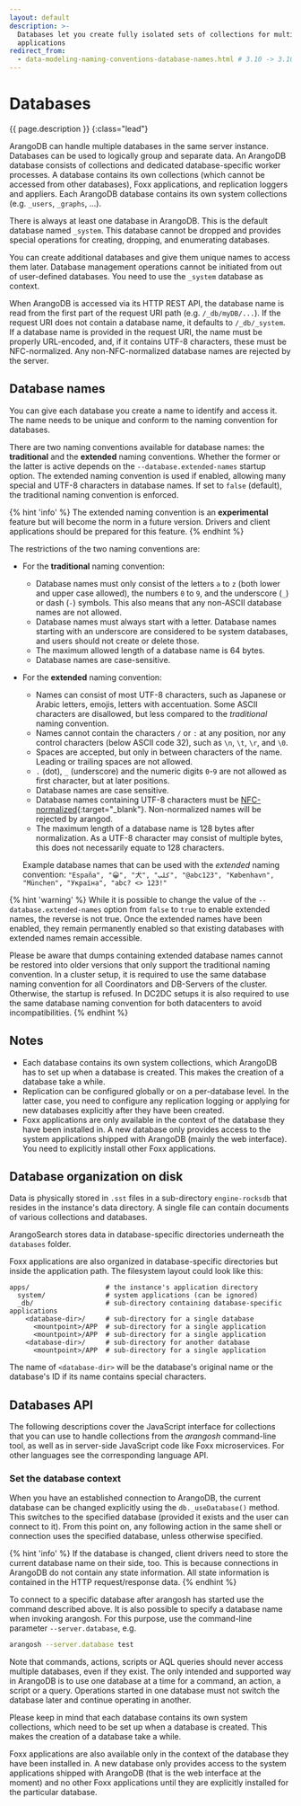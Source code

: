 ```yaml
---
layout: default
description: >-
  Databases let you create fully isolated sets of collections for multi-tenancy
  applications
redirect_from:
  - data-modeling-naming-conventions-database-names.html # 3.10 -> 3.10
---
```

# Databases

{{ page.description }}
{:class="lead"}

ArangoDB can handle multiple databases in the same server instance. Databases
can be used to logically group and separate data. An ArangoDB database consists
of collections and dedicated database-specific worker processes. A database
contains its own collections (which cannot be accessed from other databases),
Foxx applications, and replication loggers and appliers. Each ArangoDB database
contains its own system collections (e.g. `_users`, `_graphs`, ...).

There is always at least one database in ArangoDB. This is the default
database named `_system`. This database cannot be dropped and provides special
operations for creating, dropping, and enumerating databases.

You can create additional databases and give them unique names to access them
later. Database management operations cannot be initiated from out of user-defined
databases. You need to use the `_system` database as context.

When ArangoDB is accessed via its HTTP REST API, the database name is read from
the first part of the request URI path (e.g. `/_db/myDB/...`). If the request
URI does not contain a database name, it defaults to `/_db/_system`.
If a database name is provided in the request URI, the name must be properly URL-encoded, and,
if it contains UTF-8 characters, these must be NFC-normalized. Any non-NFC-normalized
database names are rejected by the server.

## Database names

You can give each database you create a name to identify and access it.
The name needs to be unique and conform to the naming convention for databases.

There are two naming conventions available for database names: the **traditional**
and the **extended** naming conventions. Whether the former or the latter is
active depends on the `--database.extended-names` startup option.
The extended naming convention is used if enabled, allowing many special and
UTF-8 characters in database names. If set to `false` (default), the traditional
naming convention is enforced.

{% hint 'info' %}
The extended naming convention is an **experimental** feature
but will become the norm in a future version. Drivers and client applications
should be prepared for this feature.
{% endhint %}

The restrictions of the two naming conventions are:

- For the **traditional** naming convention:
  - Database names must only consist of the letters `a` to `z` (both lower and
    upper case allowed), the numbers `0` to `9`, and the underscore (`_`) or
    dash (`-`) symbols.
    This also means that any non-ASCII database names are not allowed.
  - Database names must always start with a letter. Database names starting
    with an underscore are considered to be system databases, and users should
    not create or delete those.
  - The maximum allowed length of a database name is 64 bytes.
  - Database names are case-sensitive.

- For the **extended** naming convention:
  - Names can consist of most UTF-8 characters, such as Japanese or Arabic
    letters, emojis, letters with accentuation. Some ASCII characters are
    disallowed, but less compared to the  _traditional_ naming convention.
  - Names cannot contain the characters `/` or `:` at any position, nor any
    control characters (below ASCII code 32), such as `\n`, `\t`, `\r`, and `\0`.
  - Spaces are accepted, but only in between characters of the name. Leading
    or trailing spaces are not allowed.
  - `.` (dot), `_` (underscore) and the numeric digits `0`-`9` are not allowed
    as first character, but at later positions.
  - Database names are case sensitive.
  - Database names containing UTF-8 characters must be 
    [NFC-normalized](https://en.wikipedia.org/wiki/Unicode_equivalence#Normal_forms){:target="_blank"}.
    Non-normalized names will be rejected by arangod.
  - The maximum length of a database name is 128 bytes after normalization. 
    As a UTF-8 character may consist of multiple bytes, this does not necessarily 
    equate to 128 characters.

  Example database names that can be used with the _extended_ naming convention:
  `"España", "😀", "犬", "كلب", "@abc123", "København", "München", "Україна", "abc? <> 123!"` 

{% hint 'warning' %}
While it is possible to change the value of the
`--database.extended-names` option from `false` to `true` to enable
extended names, the reverse is not true. Once the extended names have been
enabled, they remain permanently enabled so that existing databases with
extended names remain accessible.

Please be aware that dumps containing extended database names cannot be restored
into older versions that only support the traditional naming convention. In a
cluster setup, it is required to use the same database naming convention for all
Coordinators and DB-Servers of the cluster. Otherwise, the startup is
refused. In DC2DC setups it is also required to use the same database naming
convention for both datacenters to avoid incompatibilities.
{% endhint %}

## Notes

- Each database contains its own system collections, which ArangoDB has to set
  up when a database is created. This makes the creation of a database take a while.
- Replication can be configured globally or on a per-database level. In the
  latter case, you need to configure any replication logging or applying for new
  databases explicitly after they have been created.
- Foxx applications are only available in the context of the database they have
  been installed in. A new database only provides access to the system
  applications shipped with ArangoDB (mainly the web interface). You need to
  explicitly install other Foxx applications.

## Database organization on disk

Data is physically stored in `.sst` files in a sub-directory `engine-rocksdb`
that resides in the instance's data directory. A single file can contain
documents of various collections and databases.

ArangoSearch stores data in database-specific directories underneath the
`databases` folder.

Foxx applications are also organized in database-specific directories but inside
the application path. The filesystem layout could look like this:

```
apps/                   # the instance's application directory
  system/               # system applications (can be ignored)
  _db/                  # sub-directory containing database-specific applications
    <database-dir>/     # sub-directory for a single database
      <mountpoint>/APP  # sub-directory for a single application
      <mountpoint>/APP  # sub-directory for a single application
    <database-dir>/     # sub-directory for another database
      <mountpoint>/APP  # sub-directory for a single application
```

The name of `<database-dir>` will be the database's original name or the
database's ID if its name contains special characters.

## Databases API

The following descriptions cover the JavaScript interface for collections that
you can use to handle collections from the _arangosh_ command-line tool, as
well as in server-side JavaScript code like Foxx microservices.
For other languages see the corresponding language API.

### Set the database context

When you have an established connection to ArangoDB, the current
database can be changed explicitly using the `db._useDatabase()`
method. This switches to the specified database (provided it
exists and the user can connect to it). From this point on, any
following action in the same shell or connection uses the
specified database, unless otherwise specified.

{% hint 'info' %}
If the database is changed, client drivers need to store the
current database name on their side, too. This is because connections
in ArangoDB do not contain any state information. All state information
is contained in the HTTP request/response data.
{% endhint %}

To connect to a specific database after arangosh has started use the command
described above. It is also possible to specify a database name when invoking
arangosh. For this purpose, use the command-line parameter `--server.database`,
e.g.

```sh
arangosh --server.database test
```

Note that commands, actions, scripts or AQL queries should never
access multiple databases, even if they exist. The only intended and
supported way in ArangoDB is to use one database at a time for a command,
an action, a script or a query. Operations started in one database must
not switch the database later and continue operating in another.

Please keep in mind that each database contains its own system collections,
which need to be set up when a database is created. This makes the creation
of a database take a while.

Foxx applications
are also available only in the context of the database they have been installed 
in. A new database only provides access to the system applications shipped
with ArangoDB (that is the web interface at the moment) and no other Foxx
applications until they are explicitly installed for the particular database.

